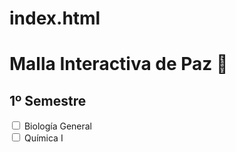 # index.html
<!DOCTYPE html>
<html lang="es">
<head>
  <meta charset="UTF-8">
  <title>Malla Interactiva</title>
  <link rel="stylesheet" href="style.css">
</head>
<body>
  <h1>Malla Interactiva de Paz 🧠</h1>
  <div class="semestre">
    <h2>1º Semestre</h2>
    <div class="ramo">
      <input type="checkbox" id="ramo1">
      <label for="ramo1">Biología General</label>
    </div>
    <div class="Fundamento de la estructura del cuerpo humano I">
      <input type="checkbox" id="Fundamento de la estructura del cuerpo humano II">
      <label for="ramo2">Química I</label>
    </div>
  </div>

  <script src="script.js"></script>
</body>
</html>
